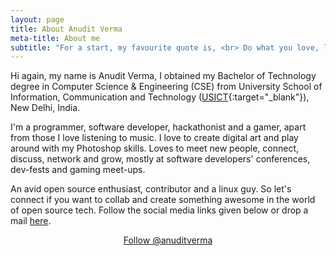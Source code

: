 ```yaml
---
layout: page
title: About Anudit Verma
meta-title: About me
subtitle: "For a start, my favourite quote is, <br> Do what you love, love what you do."
---
```


Hi again, my name is Anudit Verma, I obtained my Bachelor of Technology degree in Computer Science & Engineering (CSE) from University School of Information, Communication and Technology ([USICT](http://www.ipu.ac.in/usict/){:target="_blank"}), New Delhi, India.

I'm a programmer, software developer, hackathonist and a gamer, apart from those I love listening to music. I love to create digital art and play around with my Photoshop skills. Loves to meet new people, connect, discuss, network and grow, mostly at software developers' conferences, dev-fests and gaming meet-ups.

An avid open source enthusiast, contributor and a linux guy. So let's connect if you want to collab and create something awesome in the world of open source tech. Follow the social media links given below or drop a mail [here](mailto:contact@anudit.in).

<center>
	<a href="https://twitter.com/anuditverma" class="twitter-follow-button" data-size="large" data-show-count="false">Follow @anuditverma</a>
	<script async src="//platform.twitter.com/widgets.js" charset="utf-8"></script>
</center>
<br>
<div class="ads">
<div class="typed-js-hide">
<script type="text/javascript">
  ( function() {
    if (window.CHITIKA === undefined) { window.CHITIKA = { 'units' : [] }; };
    var unit = {"calltype":"async[2]","publisher":"anuditverma","width":728,"height":90,"sid":"Chitika Default"};
    var placement_id = window.CHITIKA.units.length;
    window.CHITIKA.units.push(unit);
    document.write('<div id="chitikaAdBlock-' + placement_id + '"></div>');
}());
</script>
<script type="text/javascript" src="//cdn.chitika.net/getads.js" async></script>
</div>
</div>